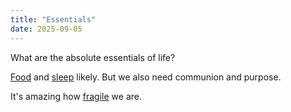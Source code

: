 ```yaml
---
title: "Essentials"
date: 2025-09-05
---
```

What are the absolute essentials of life? 

[Food](/food/) and [sleep](/sleep/) likely. But we also need communion and purpose.

It's amazing how [fragile](/fragility/) we are.